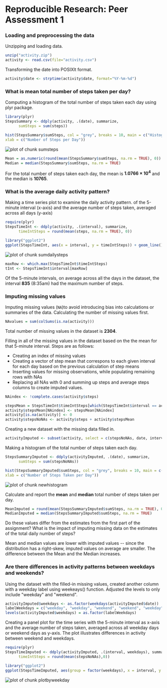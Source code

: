 # Reproducible Research: Peer Assessment 1

### Loading and preprocessing the data

Unzipping and loading data. 

```r
unzip("activity.zip")
activity <- read.csv(file="activity.csv")
```

Transforming the date into POSIXlt format.


```r
activity$date <- strptime(activity$date, format="%Y-%m-%d")
```

### What is mean total number of steps taken per day?

Computing a histogram of the total number of steps taken each day using plyr package.


```r
library(plyr)
StepsSummary <- ddply(activity, .(date), summarize, 
      sumSteps = sum(steps))

hist(StepsSummary$sumSteps, col = "grey", breaks = 10, main = c("Histogram of Number of Steps"), 
xlab = c("Number of Steps per Day"))
```

![plot of chunk sumsteps](figure/sumsteps.png) 


```r
Mean = as.numeric(round(mean(StepsSummary$sumSteps, na.rm = TRUE), 0))
Median = median(StepsSummary$sumSteps, na.rm = TRUE)
```

For the total number of steps taken each day, the mean is **1.0766 &times; 10<sup>4</sup>** and the median is **10765**.

### What is the average daily activity pattern?

Making a time series plot to examine the daily activity pattern. of the 5-minute interval (x-axis) and the average number of steps taken, averaged across all days (y-axis)


```r
require(plyr)
StepsTimeInt <- ddply(activity, .(interval), summarize, 
      timeIntSteps = round(mean(steps, na.rm = TRUE), 0))

library("ggplot2")
ggplot(StepsTimeInt, aes(x = interval, y = timeIntSteps)) + geom_line() 
```

![plot of chunk sumdailysteps](figure/sumdailysteps.png) 

```r
maxRow <- which.max(StepsTimeInt$timeIntSteps)
tInt <- StepsTimeInt$interval[maxRow]
```

Of the 5-minute intervals, on average across all the days in the dataset, the interval **835** (8:35am) had the maximum number of steps.


### Imputing missing values

Imputing missing values (`NA`)to avoid introducing bias into calculations or summaries of the data. Calculating the number of missing values first.


```r
NAvalues = sum(colSums(is.na(activity)))
```

Total number of missing values in the dataset is **2304**.

Filling in all of the missing values in the dataset based on the the mean for that 5-minute interval.
Steps are as follows:
- Creating an index of missing values
- Creating a vector of step mean that correspons to each given interval for each day based on the previous calculation of step means
- Inserting values for missing observations, while populating remaining rows with NAs
- Replacing all NAs with 0 and summing up steps and average steps columns to create imputed values.


```r
NAindex <- !complete.cases(activity$steps)

stepsMean = StepsTimeInt$timeIntSteps[which(StepsTimeInt$interval == activity$interval)]
activity$stepsMean[NAindex] <- stepsMean[NAindex]
activity[is.na(activity)] <- 0
activity$stepsNoNAs <- activity$steps + activity$stepsMean
```

Creating a new dataset with the missing data filled in.


```r
activityImputed <- subset(activity, select = c(stepsNoNAs, date, interval))
```

Making a histogram of the total number of steps taken each day.


```r
StepsSummaryImputed <- ddply(activityImputed, .(date), summarize, 
      sumSteps = sum(stepsNoNAs))

hist(StepsSummaryImputed$sumSteps, col = "grey", breaks = 10, main = c("Histogram of Number of Steps With Imputed Missing Values"), 
xlab = c("Number of Steps Taken per Day"))
```

![plot of chunk newhistogram](figure/newhistogram.png) 

Calculate and report the **mean** and **median** total number of steps taken per day. 


```r
MeanImputed = round(mean(StepsSummaryImputed$sumSteps, na.rm = TRUE), 0)
MedianImputed = median(StepsSummaryImputed$sumSteps, na.rm = TRUE)
```

Do these values differ from the estimates from the first part of the assignment? What is the impact of imputing missing data on the estimates of the total daily number of steps?

Mean and median values are lower with imputed values -- since the distribution has a right-skew, imputed values on average are smaller. The difference between the Mean and the Median increases.

### Are there differences in activity patterns between weekdays and weekends?

Using the dataset with the filled-in missing values, created another column with a weekday label using weekeays() function. Adjusted the levels to only include "weekday" and "weekend".


```r
activityImputed$weekdays <- as.factor(weekdays(activityImputed$date))
labelWeekdays = c("weekday", "weekday", "weekend", "weekend", "weekday", "weekday", "weekday")
levels(activityImputed$weekdays) = as.factor(labelWeekdays)
```

Creating a panel plot for the time series with the 5-minute interval as x-axis and the average number of steps taken, averaged across all weekday days or weekend days as y-axis. The plot illustrates differences in activity between weekend and weekdays.


```r
require(plyr)
StepsTimeImputed <- ddply(activityImputed, .(interval, weekdays), summarize, 
      timeIntSteps = round(mean(stepsNoNAs),0))

library("ggplot2")
ggplot(StepsTimeImputed, aes(group = factor(weekdays), x = interval, y = timeIntSteps, color = weekdays)) + geom_line() 
```

![plot of chunk plotbyweekday](figure/plotbyweekday.png) 
